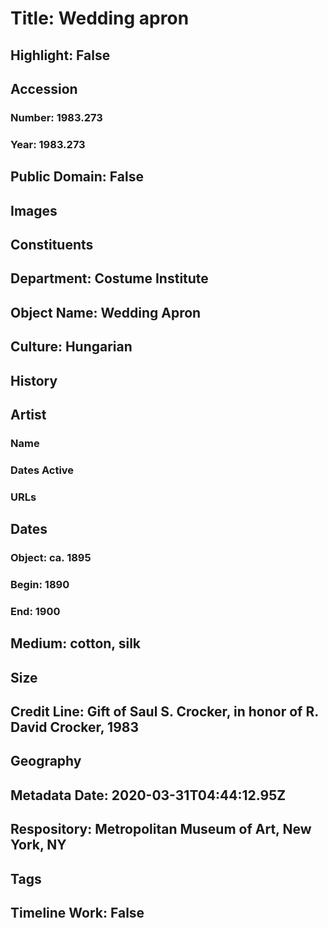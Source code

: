 # Title: Wedding apron
## Highlight: False
## Accession
### Number: 1983.273
### Year: 1983.273
## Public Domain: False
## Images
## Constituents
## Department: Costume Institute
## Object Name: Wedding Apron
## Culture: Hungarian
## History
## Artist
### Name
### Dates Active
### URLs
## Dates
### Object: ca. 1895
### Begin: 1890
### End: 1900
## Medium: cotton, silk
## Size
## Credit Line: Gift of Saul S. Crocker, in honor of R. David Crocker, 1983
## Geography
## Metadata Date: 2020-03-31T04:44:12.95Z
## Respository: Metropolitan Museum of Art, New York, NY
## Tags
## Timeline Work: False